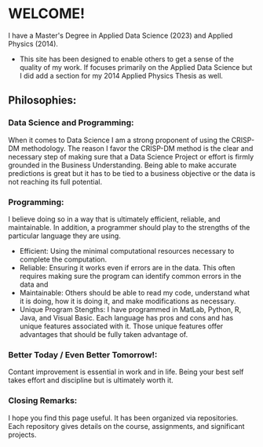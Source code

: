 # WELCOME!
I have a Master's Degree in Applied Data Science (2023) and Applied Physics (2014).  
- This site has been designed to enable others to get a sense of the quality of my work.  If focuses primarily on the Applied Data Science but I did add a section for my 2014 Applied Physics Thesis as well.

## Philosophies:
### Data Science and Programming:
When it comes to Data Science I am a strong proponent of using the CRISP-DM methodology.  The reason I favor the CRISP-DM method is the clear and necessary step of making sure that a Data Science Project or effort is firmly grounded in the Business Understanding.  Being able to make accurate predictions is great but it has to be tied to a business objective or the data is not reaching its full potential.

### Programming:
I believe doing so in a way that is ultimately efficient, reliable, and maintainable.  In addition, a programmer should play to the strengths of the particular language they are using.
- Efficient:  Using the minimal computational resources necessary to complete the computation.
- Reliable:  Ensuring it works even if errors are in the data.  This often requires making sure the program can identify common errors in the data and
- Maintainable:  Others should be able to read my code, understand what it is doing, how it is doing it, and make modifications as necessary.
- Unique Program Stengths:  I have programmed in MatLab, Python, R, Java, and Visual Basic.  Each language has pros and cons and has unique features associated with it.  Those unique features offer advantages that should be fully taken advantage of.

### Better Today / Even Better Tomorrow!:
Contant improvement is essential in work and in life.  Being your best self takes effort and discipline but is ultimately worth it.  

### Closing Remarks:
I hope you find this page useful.  It has been organized via repositories.  Each repository gives details on the course, assignments, and significant projects.











